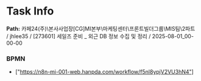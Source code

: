 # Task Info

**Path:** 카페24(주)\본사사업장\[CG]MI본부\마케팅센터\프론트빌더그룹\MIS팀\2파트 / jhlee35 / [273601] 세일즈 준비 _ 외근 DB 정보 수집 및 정리 / 2025-08-01_00-00-00

### BPMN
- ["https://n8n-mi-001-web.hanpda.com/workflow/f5nl8ypjV2VU3hN4"]

